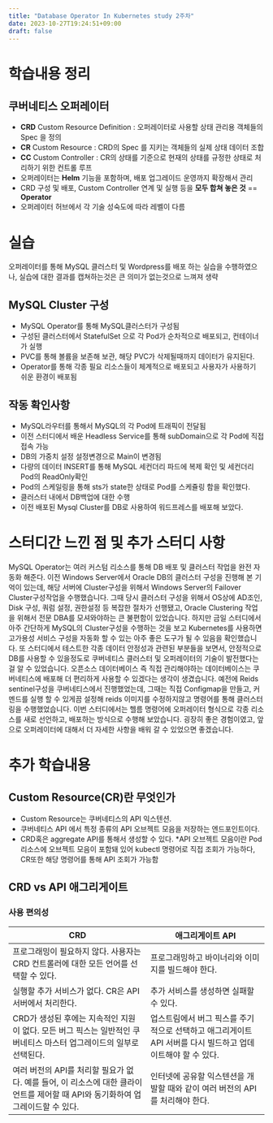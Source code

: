 ```yaml
---
title: "Database Operator In Kubernetes study 2주차"
date: 2023-10-27T19:24:51+09:00
draft: false
---
```


# 학습내용 정리
## 쿠버네티스 오퍼레이터
- **CRD** Custom Resource Definition : 오퍼레이터로 사용할 상태 관리용 객체들의 Spec 을 정의
- **CR** Custom Resource : CRD의 Spec 를 지키는 객체들의 실제 상태 데이터 조합
- **CC** Custom Controller : CR의 상태를 기준으로 현재의 상태를 규정한 상태로 처리하기 위한 컨트롤 루프
- 오퍼레이터는 **Helm** 기능을 포함하며, 배포 업그레이드 운영까지 확장해서 관리
- CRD 구성 및 배포, Custom Controller 연계 및 실행 등을 **모두 합쳐 놓은 것** == **Operator**
- 오퍼레이터 허브에서 각 기술 성숙도에 따라 레벨이 다름

# 실습
오퍼레이터를 통해 MySQL 클러스터 및 Wordpress를 배포 하는 실습을 수행하였으나, 실습에 대한 결과를 캡쳐하는것은 큰 의미가 없는것으로 느껴져 생략  
## MySQL Cluster 구성
- MySQL Operator를 통해 MySQL클러스터가 구성됨
- 구성된 클러스터에서 StatefulSet 으로 각 Pod가 순차적으로 배포되고, 컨테이너가 실행
- PVC를 통해 볼륨을 보존해 보관, 해당 PVC가 삭제될때까지 데이터가 유지된다.
- Operator를 통해 각종 필요 리소스들이 체계적으로 배포되고 사용자가 사용하기 쉬운 환경이 배포됨
## 작동 확인사항
- MySQL라우터를 통해서 MySQL의 각 Pod에 트래픽이 전달됨
- 이전 스터디에서 배운 Headless Service를 통해 subDomain으로 각 Pod에 직접 접속 가능
- DB의 가중치 설정 설정변경으로 Main이 변경됨
- 다량의 데이터 INSERT를 통해 MySQL 세컨더리 파드에 복제 확인 및 세컨더리 Pod의 ReadOnly확인
- Pod의 스케일링을 통해 sts가 state한 상태로 Pod를 스케쥴링 함을 확인했다.
- 클러스터 내에서 DB백업에 대한 수행
- 이전 배포된 Mysql Cluster를 DB로 사용하여 워드프레스를 배포해 보았다.

# 스터디간 느낀 점 및 추가 스터디 사항
<P> MySQL Operator는 여러 커스텀 리소스를 통해 DB 배포 및 클러스터 작업을 완전 자동화 해준다. 이전 Windows Server에서 Oracle DB의 클러스터 구성을 진행해 본 기억이 있는데, 해당 서버에 Cluster구성을 위해서 Windows Server의 Failover Cluster구성작업을 수행했습니다. 그때 당시 클러스터 구성을 위해서 OS상에 AD조인, Disk 구성, 쿼럼 설정, 권한설정 등 복잡한 절차가 선행됐고, Oracle Clustering 작업을 위해서 전문 DBA를 모셔와야하는 큰 불편함이 있었습니다. 하지만 금일 스터디에서 아주 간단하게 MySQL의 Cluster구성을 수행하는 것을 보고 Kubernetes를 사용하면 고가용성 서비스 구성을 자동화 할 수 있는 아주 좋은 도구가 될 수 있음을 확인했습니다. 또 스터디에서 테스트한 각종 데이터 안정성과 관련된 부분들을 보면서, 안정적으로 DB를 사용할 수 있을정도로 쿠버네티스 클러스터 및 오퍼레이터의 기술이 발전했다는걸 알 수 있었습니다. 오픈소스 데이터베이스 즉 직접 관리해야하는 데이터베이스는 쿠버네티스에 배포해 더 편리하게 사용할 수 있겠다는 생각이 생겼습니다. 예전에 Reids sentinel구성을 쿠버네티스에서 진행했었는데, 그때는 직접 Configmap을 만들고, 커멘드를 실행 할 수 있게끔 설정해 reids 이미지를 수정하지않고 명령어를 통해 클러스터링을 수행했었습니다. 이번 스터디에서는 헬름 명령어에 오퍼레이터 형식으로 각종 리소스를 새로 선언하고, 배포하는 방식으로 수행해 보았습니다. 굉장히 좋은 경험이였고, 앞으로 오퍼레이터에 대해서 더 자세한 사항을 배워 갈 수 있었으면 좋겠습니다.</p>

# 추가 학습내용

## Custom Resource(CR)란 무엇인가
- Custom Resource는 쿠버네티스의 API 익스텐션.
- 쿠버네티스 API 에서 특정 종류의 API 오브젝트 모음을 저장하는 엔드포인트이다.
- CRD혹은 aggregate API를 통해서 생성할 수 있다.
*API 오브젝트 모음이란 Pod 리소스에 오브젝트 모음이 포함돼 있어 kubectl 명령어로 직접 조회가 가능하다, CR또한 해당 명령어를 통해 API 조회가 가능함  

## CRD vs API 애그리게이트
### 사용 편의성
|CRD	|애그리게이트 API|
|------|----------------|
|프로그래밍이 필요하지 않다. 사용자는 CRD 컨트롤러에 대한 모든 언어를 선택할 수 있다.|프로그래밍하고 바이너리와 이미지를 빌드해야 한다.|
|실행할 추가 서비스가 없다. CR은 API 서버에서 처리한다.|추가 서비스를 생성하면 실패할 수 있다.|
|CRD가 생성된 후에는 지속적인 지원이 없다. 모든 버그 픽스는 일반적인 쿠버네티스 마스터 업그레이드의 일부로 선택된다.|업스트림에서 버그 픽스를 주기적으로 선택하고 애그리게이트 API 서버를 다시 빌드하고 업데이트해야 할 수 있다.|
|여러 버전의 API를 처리할 필요가 없다. 예를 들어, 이 리소스에 대한 클라이언트를 제어할 때 API와 동기화하여 업그레이드할 수 있다.|인터넷에 공유할 익스텐션을 개발할 때와 같이 여러 버전의 API를 처리해야 한다.|
